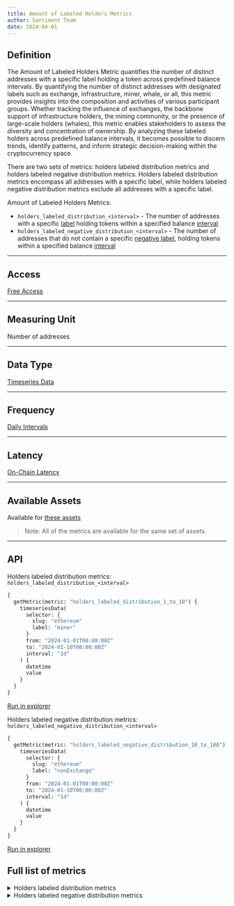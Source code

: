 ```yaml
---
title: Amount of Labeled Holders Metrics
author: Santiment Team
date: 2024-04-01
---
```


## Definition

The Amount of Labeled Holders Metric quantifies the number of distinct addresses with a specific label holding a token 
across predefined balance intervals. By quantifying the number of distinct addresses with 
designated labels such as exchange, infrastructure, miner, whale, or all, this metric provides insights into 
the composition and activities of various participant groups. Whether tracking the influence of exchanges, the 
backbone support of infrastructure holders, the mining community, or the presence of large-scale holders (whales), 
this metric enables stakeholders to assess the diversity and concentration of ownership. By analyzing these 
labeled holders across predefined balance intervals, it becomes possible to discern trends, identify patterns, 
and inform strategic decision-making within the cryptocurrency space.

There are two sets of metrics: holders labeled distribution metrics and holders labeled negative distribution 
metrics. Holders labeled distribution metrics encompass all addresses with a specific label, while holders 
labeled negative distribution metrics exclude all addresses with a specific label.

Amount of Labeled Holders Metrics:
- `holders_labeled_distribution_<interval>` - The number of addresses with a specific [label](/metrics/details/supply_distribution_parameters#available-labels) 
holding tokens within a specified balance [interval](/metrics/details/supply_distribution_parameters#available-intervals)
- `holders_labeled_negative_distribution_<interval>` - The number of addresses that do not contain a specific 
[negative label](/metrics/details/supply_distribution_parameters#available-negative-labels), holding tokens within a specified balance [interval](/metrics/details/supply_distribution_parameters#available-intervals)

---

## Access

[Free Access](/metrics/details/access#free-access)

---

## Measuring Unit

Number of addresses

---

## Data Type

[Timeseries Data](/metrics/details/data-type#timeseries-data)

---

## Frequency

[Daily Intervals](/metrics/details/frequency#daily-frequency)

---

## Latency

[On-Chain Latency](/metrics/details/latency#on-chain-latency)

---

## Available Assets

Available for [these assets](<https://api.santiment.net/graphiql?variables=&query=%7B%0A%20%20getMetric(metric%3A%20%22holders_labeled_distribution_1_to_10%22)%20%7B%0A%20%20%20%20metadata%20%7B%0A%20%20%20%20%20%20availableSlugs%0A%20%20%20%20%7D%0A%20%20%7D%0A%7D%0A>)

> Note: All of the metrics are available for the same set of assets.

---

## API

Holders labeled distribution metrics: `holders_labeled_distribution_<interval>`

```graphql
{
  getMetric(metric: "holders_labeled_distribution_1_to_10") {
    timeseriesData(
      selector: {
        slug: "ethereum"
      	label: "miner"
      }
      from: "2024-01-01T00:00:00Z"
      to: "2024-01-10T00:00:00Z"
      interval: "1d"
    ) {
      datetime
      value
    }
  }
}
```
[Run in explorer](<https://api.santiment.net/graphiql?variables=%7B%7D&query=%7B%0A%20%20getMetric(metric%3A%20%22holders_labeled_distribution_1_to_10%22)%20%7B%0A%20%20%20%20timeseriesData(%0A%20%20%20%20%20%20selector%3A%20%7B%0A%20%20%20%20%20%20%20%20slug%3A%20%22ethereum%22%0A%20%20%20%20%20%20%09label%3A%20%22miner%22%0A%20%20%20%20%20%20%7D%0A%20%20%20%20%20%20from%3A%20%222024-01-01T00%3A00%3A00Z%22%0A%20%20%20%20%20%20to%3A%20%222024-01-10T00%3A00%3A00Z%22%0A%20%20%20%20%20%20interval%3A%20%221d%22%0A%20%20%20%20)%20%7B%0A%20%20%20%20%20%20datetime%0A%20%20%20%20%20%20value%0A%20%20%20%20%7D%0A%20%20%7D%0A%7D>)

Holders labeled negative distribution metrics: `holders_labeled_negative_distribution_<interval>`

```graphql
{
  getMetric(metric: "holders_labeled_negative_distribution_10_to_100") {
    timeseriesData(
      selector: {
        slug: "ethereum"
      	label: "nonExchange"
      }
      from: "2024-01-01T00:00:00Z"
      to: "2024-01-10T00:00:00Z"
      interval: "1d"
    ) {
      datetime
      value
    }
  }
}
```
[Run in explorer](<https://api.santiment.net/graphiql?variables=%7B%7D&query=%7B%0A%20%20getMetric(metric%3A%20%22holders_labeled_negative_distribution_10_to_100%22)%20%7B%0A%20%20%20%20timeseriesData(%0A%20%20%20%20%20%20selector%3A%20%7B%0A%20%20%20%20%20%20%20%20slug%3A%20%22ethereum%22%0A%20%20%20%20%20%20%09label%3A%20%22nonExchange%22%0A%20%20%20%20%20%20%7D%0A%20%20%20%20%20%20from%3A%20%222024-01-01T00%3A00%3A00Z%22%0A%20%20%20%20%20%20to%3A%20%222024-01-10T00%3A00%3A00Z%22%0A%20%20%20%20%20%20interval%3A%20%221d%22%0A%20%20%20%20)%20%7B%0A%20%20%20%20%20%20datetime%0A%20%20%20%20%20%20value%0A%20%20%20%20%7D%0A%20%20%7D%0A%7D>)

## Full list of metrics

<Details>
<Summary>Holders labeled distribution metrics</Summary>
- holders_labeled_distribution_0_to_0.001
- holders_labeled_distribution_0.001_to_0.01
- holders_labeled_distribution_0.01_to_0.1
- holders_labeled_distribution_0.1_to_1
- holders_labeled_distribution_1_to_10
- holders_labeled_distribution_10_to_100
- holders_labeled_distribution_100_to_1k
- holders_labeled_distribution_1k_to_10k
- holders_labeled_distribution_10k_to_100k
- holders_labeled_distribution_100k_to_1M
- holders_labeled_distribution_1M_to_10M
- holders_labeled_distribution_10M_to_inf
- holders_labeled_distribution_total
</Details>

<Details>
<Summary>Holders labeled negative distribution metrics</Summary>
- holders_labeled_negative_distribution_0_to_0.001
- holders_labeled_negative_distribution_0.001_to_0.01
- holders_labeled_negative_distribution_0.01_to_0.1
- holders_labeled_negative_distribution_0.1_to_1
- holders_labeled_negative_distribution_1_to_10
- holders_labeled_negative_distribution_10_to_100
- holders_labeled_negative_distribution_100_to_1k
- holders_labeled_negative_distribution_1k_to_10k
- holders_labeled_negative_distribution_10k_to_100k
- holders_labeled_negative_distribution_100k_to_1M
- holders_labeled_negative_distribution_1M_to_10M
- holders_labeled_negative_distribution_10M_to_inf
- holders_labeled_negative_distribution_total
</Details>
